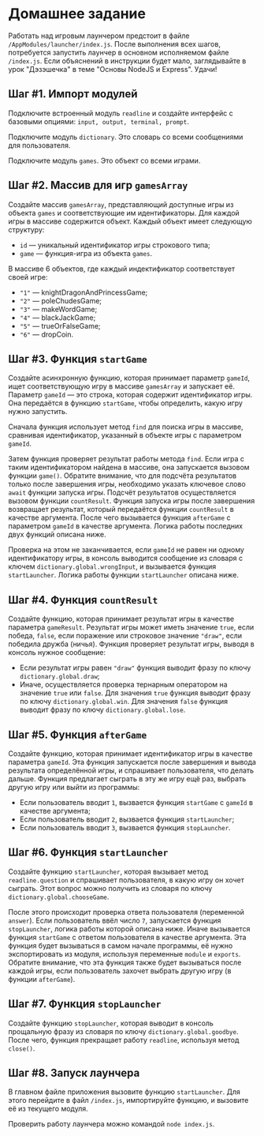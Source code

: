 # Домашнее задание

Работать над игровым лаунчером предстоит в файле `/AppModules/launcher/index.js`. После выполнения всех шагов, потребуется запустить лаунчер в основном исполняемом файле `/index.js`. Если объяснений в инструкции будет мало, заглядывайте в урок "Дэзэшечка" в теме "Основы NodeJS и Express". Удачи!

## Шаг #1. Импорт модулей

Подключите встроенный модуль `readline` и создайте интерфейс с базовыми опциями: `input, output, terminal, prompt`.

Подключите модуль `dictionary`. Это словарь со всеми сообщениями для пользователя.

Подключите модуль `games`. Это объект со всеми играми.

## Шаг #2. Массив для игр `gamesArray`

Создайте массив `gamesArray`, представляющий доступные игры из объекта `games` и соответствующие им идентификаторы. Для каждой игры в массиве содержится объект. Каждый объект имеет следующую структуру:

- `id` — уникальный идентификатор игры строкового типа;
- `game` — функция-игра из объекта `games`.

В массиве 6 объектов, где каждый индектификатор соответствует своей игре:

- `"1"` — knightDragonAndPrincessGame;
- `"2"` — poleChudesGame;
- `"3"` — makeWordGame;
- `"4"` — blackJackGame;
- `"5"` — trueOrFalseGame;
- `"6"` — dropCoin.

## Шаг #3. Функция `startGame`

Создайте асинхронную функцию, которая принимает параметр `gameId`, ищет соответствующую игру в массиве `gamesArray` и запускает её. Параметр `gameId` — это строка, которая содержит идентификатор игры. Она передаётся в функцию `startGame`, чтобы определить, какую игру нужно запустить.

Сначала функция использует метод `find` для поиска игры в массиве, сравнивая идентификатор, указанный в объекте игры с параметром `gameId`.

Затем функция проверяет результат работы метода `find`. Если игра с таким идентификатором найдена в массиве, она запускается вызовом функции `game()`. Обратите внимание, что для подсчёта результатов только после завершения игры, необходимо указать ключевое слово `await` функции запуска игры. Подсчёт результатов осуществляется вызовом функции `countResult`. Функция запуска игры после завершения возвращает результат, который передаётся функции `countResult` в качестве аргумента. После чего вызывается функция `afterGame` с параметром `gameId` в качестве аргумента. Логика работы последних двух функций описана ниже.

Проверка на этом не заканчивается, если `gameId` не равен ни одному идентификатору игры, в консоль выводится сообщение из словаря с ключем `dictionary.global.wrongInput`, и вызывается функция `startLauncher`. Логика работы функции `startLauncher` описана ниже.

## Шаг #4. Функция `countResult`

Создайте функцию, которая принимает результат игры в качестве параметра `gameResult`. Результат игры может иметь значение `true`, если победа, `false`, если поражение или строковое значение `"draw"`, если победила дружба (ничья). Функция проверяет результат игры, выводя в консоль нужное сообщение:

- Если результат игры равен `"draw"` функция выводит фразу по ключу `dictionary.global.draw`;
- Иначе, осуществляется проверка тернарным оператором на значение `true` или `false`. Для значения `true` функция выводит фразу по ключу `dictionary.global.win`. Для значения `false` функция выводит фразу по ключу `dictionary.global.lose`.

## Шаг #5. Функция `afterGame`

Создайте функцию, которая принимает идентификатор игры в качестве параметра `gameId`. Эта функция запускается после завершения и вывода результата определённой игры, и спрашивает пользователя, что делать дальше. Функция предлагает сыграть в эту же игру ещё раз, выбрать другую игру или выйти из программы:

- Если пользователь вводит `1`, вызвается функция `startGame` с `gameId` в качестве аргумента;
- Если пользователь вводит `2`, вызвается функция `startLauncher`;
- Если пользователь вводит `3`, вызвается функция `stopLauncher`.

## Шаг #6. Функция `startLauncher`

Создайте функцию `startLauncher`, которая вызывает метод `readline.question` и спрашивает пользователя, в какую игру он хочет сыграть. Этот вопрос можно получить из словаря по ключу `dictionary.global.chooseGame`.

После этого происходит проверка ответа пользователя (переменной `answer`). Если пользователь ввёл число `7`, запускается функция `stopLauncher`, логика работы которой описана ниже. Иначе вызывается функция `startGame` с ответом пользователя в качестве аргумента. Эта функция будет вызываться в самом начале программы, её нужно экспортировать из модуля, используя переменные `module` и `exports`. Обратите внимание, что эта функция также будет вызываться после каждой игры, если пользователь захочет выбрать другую игру (в функции `afterGame`).

## Шаг #7. Функция `stopLauncher`

Создайте функцию `stopLauncher`, которая выводит в консоль прощальную фразу из словаря по ключу `dictionary.global.goodbye`. После чего, функция прекращает работу `readline`, используя метод `close()`.

## Шаг #8. Запуск лаунчера

В главном файле приложения вызовите функцию `startLauncher`. Для этого перейдите в файл `/index.js`, импортируйте функцию, и вызовите её из текущего модуля.

Проверить работу лаунчера можно командой `node index.js`.
